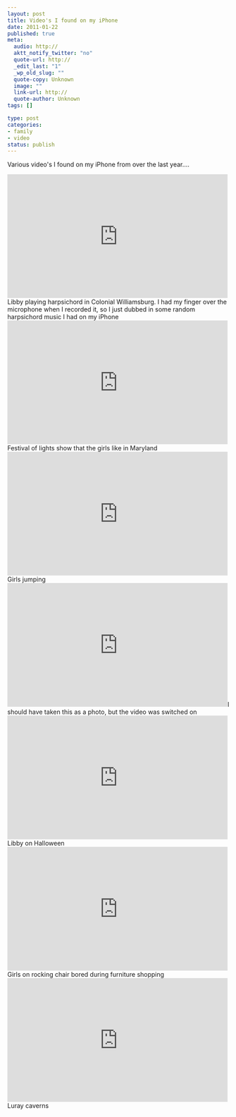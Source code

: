 ```yaml
--- 
layout: post
title: Video's I found on my iPhone
date: 2011-01-22
published: true
meta: 
  audio: http://
  aktt_notify_twitter: "no"
  quote-url: http://
  _edit_last: "1"
  _wp_old_slug: ""
  quote-copy: Unknown
  image: ""
  link-url: http://
  quote-author: Unknown
tags: []

type: post
categories: 
- family
- video
status: publish
---
```

Various video's I found on my iPhone from over the last year....

<iframe src="http://player.vimeo.com/video/18896483?color=0" frameborder="0" height="281" width="500"></iframe>Libby playing harpsichord in Colonial Williamsburg.  I had my finger over the microphone when I recorded it, so I just dubbed in some random harpsichord music I had on my iPhone<iframe src="http://player.vimeo.com/video/18896510?color=0" frameborder="0" height="281" width="500"></iframe>Festival of lights show that the girls like in Maryland<iframe src="http://player.vimeo.com/video/18896529?color=0" frameborder="0" height="281" width="500"></iframe>Girls jumping<iframe src="http://player.vimeo.com/video/18896660?color=0" frameborder="0" height="281" width="500"></iframe>I should have taken this as a photo, but the video was switched on<iframe src="http://player.vimeo.com/video/18897704?color=0" frameborder="0" height="281" width="500"></iframe>Libby on Halloween<iframe src="http://player.vimeo.com/video/18897732?color=0" frameborder="0" height="281" width="500"></iframe>Girls on rocking chair bored during furniture shopping<iframe src="http://player.vimeo.com/video/18898647?color=0" frameborder="0" height="281" width="500"></iframe>Luray caverns
